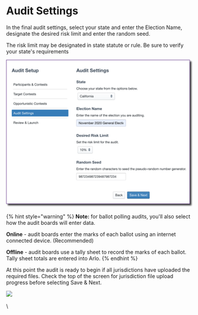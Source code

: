 # Audit Settings

In the final audit settings, select your state and enter the Election Name, designate the desired risk limit and enter the random seed.&#x20;

The risk limit may be designated in state statute or rule. Be sure to verify your state's requirements

![](<../../.gitbook/assets/image (41).png>)

{% hint style="warning" %}
**Note:** for ballot polling audits, you'll also select how the audit boards will enter data.&#x20;

**Online** - audit boards enter the marks of each ballot using an internet connected device. (Recommended)

**Offline** - audit boards use a tally sheet to record the marks of each ballot. Tally sheet totals are entered into Arlo.&#x20;
{% endhint %}

At this point the audit is ready to begin if all jurisdictions have uploaded the required files. Check the top of the screen for jurisdiction file upload progress before selecting Save & Next.

![](https://lh6.googleusercontent.com/zy62ENs9qcr5EMVGN9uERshwBhpAryMk83eEKTRjkSabVxtBjsLZE75dKHXd2j7BLYxeZH4Ss3s7ZTlTVWKVIyQA6XUkrbB5Ucrc2bxz\_CUtAo4ofuySujY0KMZsBfiZ8LiPgh4a)

\
